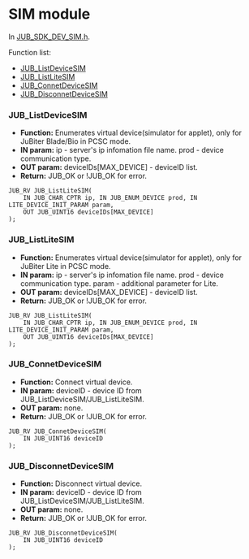 # SIM module
In [JUB_SDK_DEV_SIM.h](../include/JUB_SDK_DEV_SIM.h).

Function list:
* [JUB_ListDeviceSIM](#JUB_ListDeviceSIM)
* [JUB_ListLiteSIM](#JUB_ListLiteSIM)
* [JUB_ConnetDeviceSIM](#JUB_ConnetDeviceSIM)
* [JUB_DisconnetDeviceSIM](#JUB_DisconnetDeviceSIM)

### JUB_ListDeviceSIM
* **Function:** Enumerates virtual device(simulator for applet), only for JuBiter Blade/Bio in PCSC mode.
* **IN param:**
ip - server's ip infomation file name.
prod - device communication type.
* **OUT param:**
deviceIDs[MAX_DEVICE] - deviceID list.
* **Return:** JUB_OK or !JUB_OK for error.
```
JUB_RV JUB_ListLiteSIM(
    IN JUB_CHAR_CPTR ip, IN JUB_ENUM_DEVICE prod, IN LITE_DEVICE_INIT_PARAM param,
    OUT JUB_UINT16 deviceIDs[MAX_DEVICE]
);
```

### JUB_ListLiteSIM
* **Function:** Enumerates virtual device(simulator for applet), only for JuBiter Lite in PCSC mode.
* **IN param:**
ip - server's ip infomation file name.
prod - device communication type.
param - additional parameter for Lite.
* **OUT param:**
deviceIDs[MAX_DEVICE] - deviceID list.
* **Return:** JUB_OK or !JUB_OK for error.
```
JUB_RV JUB_ListLiteSIM(
    IN JUB_CHAR_CPTR ip, IN JUB_ENUM_DEVICE prod, IN LITE_DEVICE_INIT_PARAM param,
    OUT JUB_UINT16 deviceIDs[MAX_DEVICE]
);
```

### JUB_ConnetDeviceSIM
* **Function:** Connect virtual device.
* **IN param:**
deviceID - device ID from JUB_ListDeviceSIM/JUB_ListLiteSIM.
* **OUT param:** none.
* **Return:** JUB_OK or !JUB_OK for error.
```
JUB_RV JUB_ConnetDeviceSIM(
    IN JUB_UINT16 deviceID
);
```

### JUB_DisconnetDeviceSIM
* **Function:** Disconnect virtual device.
* **IN param:**
deviceID - device ID from JUB_ListDeviceSIM/JUB_ListLiteSIM.
* **OUT param:** none.
* **Return:** JUB_OK or !JUB_OK for error.
```
JUB_RV JUB_DisconnetDeviceSIM(
    IN JUB_UINT16 deviceID
);
```
